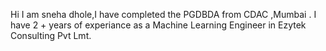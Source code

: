 Hi I am sneha dhole,I have completed the PGDBDA from CDAC ,Mumbai .
I have 2 + years of experiance as a Machine Learning Engineer in Ezytek Consulting Pvt Lmt.
